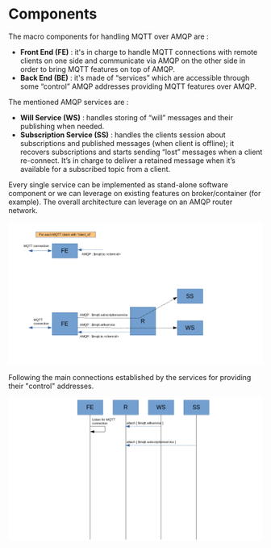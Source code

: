 # Components

The macro components for handling MQTT over AMQP are :

* **Front End (FE)** : it's in charge to handle MQTT connections with remote clients on one side and communicate via AMQP on the other side in order to bring MQTT features on top of AMQP.
* **Back End (BE)** : it's made of “services” which are accessible through some “control” AMQP addresses providing MQTT features over AMQP.

The mentioned AMQP services are :

* **Will Service (WS)** : handles storing of “will” messages and their publishing when needed.
* **Subscription Service (SS)** : handles the clients session about subscriptions and published messages (when client is offline); it recovers subscriptions and starts sending “lost” messages when a client re-connect. It’s in charge to deliver a retained message when it’s available for a subscribed topic from a client.

Every single service can be implemented as stand-alone software component or we can leverage on existing features on broker/container (for example). The overall architecture can leverage on an AMQP router network.

![Overall](../images/01_overall.png)

Following the main connections established by the services for providing their "control" addresses.

![Connections](../images/02_connections.png)
